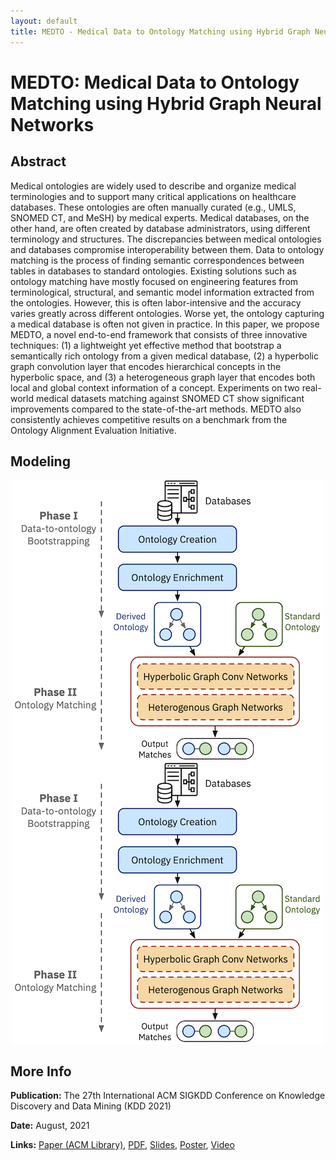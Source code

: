 ```yaml
---
layout: default
title: MEDTO - Medical Data to Ontology Matching using Hybrid Graph Neural Networks
---
```


# MEDTO: Medical Data to Ontology Matching using Hybrid Graph Neural Networks

## Abstract
Medical ontologies are widely used to describe and organize medical terminologies and to support many critical applications on healthcare databases. These ontologies are often manually curated (e.g., UMLS, SNOMED CT, and MeSH) by medical experts. Medical databases, on the other hand, are often created by database administrators, using different terminology and structures. The discrepancies between medical ontologies and databases compromise interoperability between them. Data to ontology matching is the process of finding semantic correspondences between tables in databases to standard ontologies. Existing solutions such as ontology matching have mostly focused on engineering features from terminological, structural, and semantic model information extracted from the ontologies. However, this is often labor-intensive and the accuracy varies greatly across different ontologies. Worse yet, the ontology capturing a medical database is often not given in practice. In this paper, we propose MEDTO, a novel end-to-end framework that consists of three innovative techniques: (1) a lightweight yet effective method that bootstrap a semantically rich ontology from a given medical database, (2) a hyperbolic graph convolution layer that encodes hierarchical concepts in the hyperbolic space, and (3) a heterogeneous graph layer that encodes both local and global context information of a concept. Experiments on two real-world medical datasets matching against SNOMED CT show significant improvements compared to the state-of-the-art methods. MEDTO also consistently achieves competitive results on a benchmark from the Ontology Alignment Evaluation Initiative.

## Modeling

<!-- {{< figure library="true" src="/assets/img/project/medto_system.png" title="Fig 1: MEDTO workflow" lightbox="true">}}

{{< figure library="true" src="/assets/img/project/medto_ontognn.png" title="Fig 2: MEDTO matching module" lightbox="true">}} -->

<img src="/assets/img/project/medto_system.png" alt="Fig 1: MEDTO workflow" style="display: block; margin-left: auto; margin-right: auto;">

<img src="/assets/img/project/medto_system.png" alt="Fig 2: MEDTO matching module" style="display: block; margin-left: auto; margin-right: auto;">


## More Info

**Publication:** The 27th International ACM SIGKDD Conference on Knowledge Discovery and Data Mining (KDD 2021)

**Date:** August, 2021

**Links:** [Paper (ACM Library)](https://dl.acm.org/doi/10.1145/3447548.3467138), [PDF](/assets/files/pubs/KDD21_MEDTO.pdf), [Slides](/assets/files/pubs/KDD21_MEDTO_Slides.pdf), [Poster](/assets/files/pubs/KDD21_MEDTO_Poster.pdf), [Video](https://drive.google.com/file/d/1XIJU0k17xGe0fQwuLBxHHZby3pTlQVgq/view?usp=sharing)